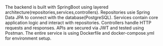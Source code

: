 The backend is built with SpringBoot using layered architecture(repositories,services,controllers). Repositories usie Spring Data JPA to connect with the database(PostgreSQL). Services contain core application logic
and interact with repositories. Controllers handle HTTP requests and responses. APIs are secured via JWT and tested using Postman. The entire service is using Dockerfile and docker-compose.yml for environment setup.
